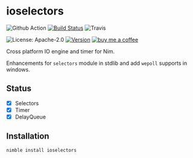 # ioselectors

![Github Action](https://github.com/xflywind/ioselectors/workflows/Test%20ioselectors/badge.svg)
[![Build Status](https://dev.azure.com/xzsflywind/xlsx/_apis/build/status/xflywind.ioselectors?branchName=master)](https://dev.azure.com/xzsflywind/xlsx/_build/latest?definitionId=8&branchName=master)
![Travis](https://travis-ci.org/xflywind/ioselectors.svg?branch=master)

![License: Apache-2.0](https://img.shields.io/github/license/xflywind/ioselectors)
[![Version](https://img.shields.io/github/v/release/xflywind/ioselectors?include_prereleases)](https://github.com/pxflywind/ioselectors/releases)
[![buy me a coffee](https://img.shields.io/badge/donate-buy%20me%20a%20coffee-orange.svg)](https://github.com/planety/prologue#donate)

Cross platform IO engine and timer for Nim.

Enhancements for `selectors` module in stdlib and add `wepoll` supports in windows.

## Status
- [x] Selectors
- [x] Timer
- [x] DelayQueue

## Installation

```
nimble install ioselectors
```